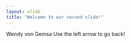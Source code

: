 ```yaml
---
layout: slide
title: "Welcome to our second slide!"
---
```

Wendy von Gemsa
Use the left arrow to go back!
